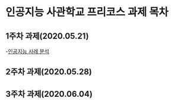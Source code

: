 # 인공지능 사관학교 프리코스 과제 목차

## 1주차 과제(2020.05.21)
-[인공지능 사례 분석](http://www.naver.com)

## 2주차 과제(2020.05.28)

## 3주차 과제(2020.06.04)
